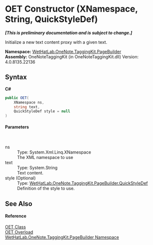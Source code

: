 # OET Constructor (XNamespace, String, QuickStyleDef)
 _**\[This is preliminary documentation and is subject to change.\]**_

Initialize a new text content proxy with a given text.

**Namespace:**&nbsp;<a href="56352230-71f2-f4b7-63a8-983965663af5.md">WetHatLab.OneNote.TaggingKit.PageBuilder</a><br />**Assembly:**&nbsp;OneNoteTaggingKit (in OneNoteTaggingKit.dll) Version: 4.0.8135.22136

## Syntax

**C#**<br />
``` C#
public OET(
	XNamespace ns,
	string text,
	QuickStyleDef style = null
)
```


#### Parameters
&nbsp;<dl><dt>ns</dt><dd>Type: System.Xml.Linq.XNamespace<br />The XML namespace to use</dd><dt>text</dt><dd>Type: System.String<br />Text content.</dd><dt>style (Optional)</dt><dd>Type: <a href="b060cbe3-abed-8941-9af9-880354eb2a81.md">WetHatLab.OneNote.TaggingKit.PageBuilder.QuickStyleDef</a><br />Definition of the style to use.</dd></dl>

## See Also


#### Reference
<a href="66b42f80-13bf-4c95-6d57-7ca3e971cfeb.md">OET Class</a><br /><a href="c1f4cd91-0367-cabc-ac4b-fd5f68398cff.md">OET Overload</a><br /><a href="56352230-71f2-f4b7-63a8-983965663af5.md">WetHatLab.OneNote.TaggingKit.PageBuilder Namespace</a><br />